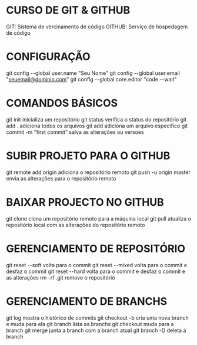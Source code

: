 CURSO DE GIT & GITHUB
=======================

GIT: Sistema de vercinamento de código
GITHUB: Serviço de hospedagem de código


CONFIGURAÇÃO
==============

git config --global user.name "Seu Nome"
git config --global user.email "seuemail@dominio.com"
git config --global core.editor "code --wait"



COMANDOS BÁSICOS
===============

git init inicializa um repositório
git status verifica o status do repositório
git add . adiciona todos os arquivos
git add <nome do arquivo> adiciona um arquivo específico
git commit -m "first commit" salva as alterações ou versoes


SUBIR PROJETO PARA O GITHUB
===========================

git remote add origin <url> adiciona o repositório remoto
git push -u origin master envia as alterações para o repositório remoto

BAIXAR PROJECTO NO GITHUB
===========================
git clone <url> clona um repositório remoto para a máquina local
git pull atualiza o repositório local com as alterações do repositório remoto


GERENCIAMENTO DE REPOSITÓRIO
=============================
git reset --soft <hash> volta para o commit
git reset --mixed <hash> volta para o commit e desfaz o commit
git reset --hard <hash> volta para o commit e desfaz o commit e as alterações
rm -rf .git remove o repositório

GERENCIAMENTO DE BRANCHS
=========================

git log mostra o histórico de commits
git checkout -b <nome> cria uma nova branch e muda para ela
git branch lista as branchs
git checkout <nome> muda para a branch
git merge <nome> junta a branch com a branch atual
git branch -D <nome> deleta a branch

